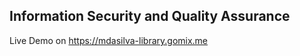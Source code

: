  Information Security and Quality Assurance
------

Live Demo on https://mdasilva-library.gomix.me


